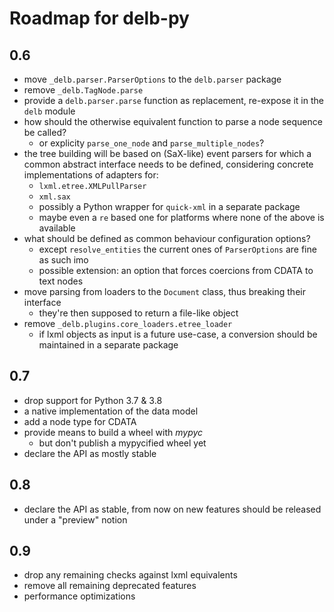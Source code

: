 # Roadmap for delb-py

## 0.6

- move `_delb.parser.ParserOptions` to the `delb.parser` package
- remove `_delb.TagNode.parse`
- provide a `delb.parser.parse` function as replacement, re-expose it in the `delb`
  module
- how should the otherwise equivalent function to parse a node sequence be called?
    - or explicity `parse_one_node` and `parse_multiple_nodes`?
- the tree building will be based on (SaX-like) event parsers for which a common
  abstract interface needs to be defined, considering concrete implementations of
  adapters for:
    - `lxml.etree.XMLPullParser`
    - `xml.sax`
    - possibly a Python wrapper for `quick-xml` in a separate package
    - maybe even a `re` based one for platforms where none of the above is available
- what should be defined as common behaviour configuration options?
    - except `resolve_entities` the current ones of `ParserOptions` are fine as such imo
    - possible extension: an option that forces coercions from CDATA to text nodes
- move parsing from loaders to the `Document` class, thus breaking their interface
    - they're then supposed to return a file-like object
- remove `_delb.plugins.core_loaders.etree_loader`
    - if lxml objects as input is a future use-case, a conversion should be maintained
      in a separate package

## 0.7

- drop support for Python 3.7 & 3.8
- a native implementation of the data model
- add a node type for CDATA
- provide means to build a wheel with *mypyc*
    - but don't publish a mypycified wheel yet
- declare the API as mostly stable

## 0.8

- declare the API as stable, from now on new features should be released under
  a "preview" notion

## 0.9

- drop any remaining checks against lxml equivalents
- remove all remaining deprecated features
- performance optimizations
